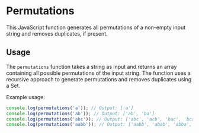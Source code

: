 # Permutations

This JavaScript function generates all permutations of a non-empty input string and removes duplicates, if present.

## Usage

The `permutations` function takes a string as input and returns an array containing all possible permutations of the input string. The function uses a recursive approach to generate permutations and removes duplicates using a Set.

Example usage:

```javascript
console.log(permutations('a')); // Output: ['a']
console.log(permutations('ab')); // Output: ['ab', 'ba']
console.log(permutations('abc')); // Output: ['abc', 'acb', 'bac', 'bca', 'cab', 'cba']
console.log(permutations('aabb')); // Output: ['aabb', 'abab', 'abba', 'baab', 'baba', 'bbaa']
